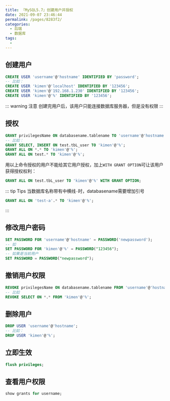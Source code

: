 ```yaml
---
title: 『MySQL5.7』创建用户并授权
date: 2021-09-07 23:46:44
permalink: /pages/8283f2/
categories:
  - 后端
  - 数据库
tags:
  -
---
```

## 创建用户
```sql
CREATE USER 'username'@'hostname' IDENTIFIED BY 'password';
-- 比如：
CREATE USER 'kimen'@'localhost' IDENTIFIED BY '123456';
CREATE USER 'kimen'@'192.168.1.230' IDENTIFIED BY '123456';
CREATE USER 'kimen'@'%' IDENTIFIED BY '123456';
```
::: warning 注意
创建完用户后，该用户只能连接数据库服务器，但是没有权限
:::

## 授权
```sql
GRANT privilegesName ON databasename.tablename TO 'username'@'hostname'
-- 比如：
GRANT SELECT, INSERT ON test.tbL_user TO 'kimen'@'%';
GRANT ALL ON *.* TO 'kimen'@'%';
GRANT ALL ON test.* TO 'kimen'@'%';
```
用以上命令授权的用户不能给其它用户授权，加上`WITH GRANT OPTION`可让该用户获得授权权利：
```sql
GRANT ALL ON test.tbL_user TO 'kimen'@'%' WITH GRANT OPTION;
```

::: tip Tips
当数据库名称带有中横线`-`时，databasename需要增加引号
```sql
GRANT ALL ON 'test-a'.* TO 'kimen'@'%';
```
:::


## 修改用户密码
```sql
SET PASSWORD FOR 'username'@'hostname' = PASSWORD('newpassword');
-- 如
SET PASSWORD FOR 'kimen'@'%' = PASSWORD("123456");
-- 如果是当前用户
SET PASSWORD = PASSWORD("newpassword");
```

## 撤销用户权限
```sql
REVOKE privilegesName ON databasename.tablename FROM 'username'@'hostname';
-- 比如
REVOKE SELECT ON *.* FROM 'kimen'@'%';
```

## 删除用户
```sql
DROP USER 'username'@'hostname';
-- 比如：
DROP USER 'kimen'@'%';
```

## 立即生效
```sql
flush privileges;
```

## 查看用户权限
```sql
show grants for username;
```
